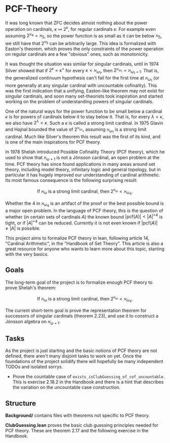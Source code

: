 # PCF-Theory

It was long known that $\text{ZFC}$ decides almost nothing about the power operation on cardinals, $\kappa \mapsto 2 ^ \kappa$, for regular cardinals $\kappa$.
For example even assuming $2 ^ {\aleph_4} = \aleph_5$, so the power function is as small as it can be below $\aleph_5$, we still have that $2 ^ {\aleph_5}$ can be arbitrarily large.
This idea is formalized with Easton's theorem, which proves the only constraints of the power operation on regular cardinals are a few "obvious" ones, such as monotonicity.

It was thought the situation was similar for singular cardinals, until in 1974 Silver showed that if $2 ^ \kappa = \kappa^+$ for every $\kappa < \aleph_ {\omega_1}$, then $2 ^ {\aleph_ {\omega_1}} = \aleph_ {\omega_1 + 1}$. That is, the generalized continuum hypothesis can't fail for the first time at $\aleph_ {\omega_1}$ (or more generally at any singular cardinal with uncountable cofinality).
This was the first indication that a unifying, Easton-like theorem may not exist for singular cardinals, and soon many set-theorists took inspiration and started working on the problem of understanding powers of singular cardinals.

One of the natural ways for the power function to be small below a cardinal $\kappa$ is for powers of cardinals below it to stay below it. That is, for every $\lambda < \kappa$, we also have $2 ^ \lambda < \kappa$. Such a $\kappa$ is called a strong limit cardinal. In 1975 Glavin and Hajnal bounded the value of $2 ^ {\aleph_{\omega_1}}$, assuming $\aleph_{\omega_1}$ is a strong limit cardinal. Much like Silver's theorem this result was the first of its kind, and is one of the main inspirations for PCF theory.

In 1978 Shelah introduced Possible Cofinality Theory (PCF theory), which he used to show that $\aleph_{\omega + 1}$ is not a Jónsson cardinal, an open problem at the time. PCF theory has since found applications in many areas around set theory, including model theory, infinitary logic and general topology, but in particular it has hugely improved our understanding of cardinal arithmetic. Its most famous consequence is the following surprising result:

```math
  \text{If } \aleph_\omega \text{ is a strong limit cardinal, then } 2 ^ {\aleph_ \omega} < \aleph_ {\omega_4}.
```

Whether the $4$ in $\aleph_ {\omega_4}$ is an artifact of the proof or the best possible bound is a major open problem. In the language of PCF theory, this is the question of whether (in certain sets of cardinals $A$) the known bound $|\text{pcf}(A)| < |A|^{+4}$ is tight, or if $|A|^{+4}$ can be reduced. Currently it is not even known if $|\text{pcf}(A)| \ne |A|$ is possible.

This project aims to formalize PCF theory in lean, following article 14, "Cardinal Arithmetic", in the "Handbook of Set Theory".
This article is also a great resource for anyone who wants to learn more about this topic, starting with the very basics.

## Goals

The long-term goal of the project is to formalize enough PCF theory to prove Shelah's theorem:

$$
  \text{If } \aleph_\omega \text{ is a strong limit cardinal, then } 2 ^ {\aleph_ \omega} < \aleph_ {\omega_4}.
$$

The current short-term goal is prove the representation theorem for successors of singular cardinals (theorem 2.23), and use it to construct a Jónsson algebra on $\aleph_ {\omega + 1}$.

## Tasks

As the project is just starting and the basic notions of PCF theory are not defined, there aren't many disjoint tasks to work on yet.
Once the foundations of the project solidify there will hopefully be many independent TODOs and isolated sorrys.

- Prove the countable case of `exists_isClubGuessing_of_cof_uncountable`. This is exercise 2.18.2 in the Handbook and there is a hint that describes the variation on the uncountable case construction.

## Structure

**Background/** contains files with theorems not specific to PCF theory.

**ClubGuessing.lean** proves the basic club guessing principles needed for PCF theory. These are theorem 2.17 and the following exercise in the Handbook.